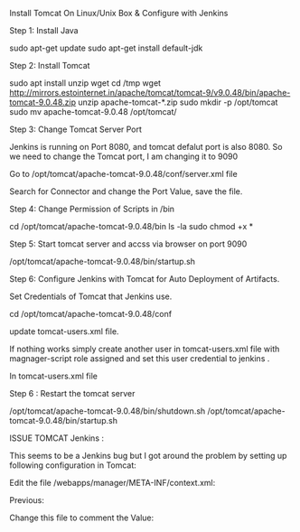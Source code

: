 Install Tomcat On Linux/Unix Box & Configure with Jenkins

Step 1: Install Java

sudo apt-get update
sudo apt-get install default-jdk


Step 2: Install Tomcat

sudo apt install unzip wget
cd /tmp
wget http://mirrors.estointernet.in/apache/tomcat/tomcat-9/v9.0.48/bin/apache-tomcat-9.0.48.zip
unzip apache-tomcat-*.zip
sudo mkdir -p /opt/tomcat
sudo mv apache-tomcat-9.0.48 /opt/tomcat/


Step 3: Change Tomcat Server Port

Jenkins is running on Port 8080, and tomcat defalut port is also 8080. So we need to change the Tomcat port, I am changing it to 9090

Go to /opt/tomcat/apache-tomcat-9.0.48/conf/server.xml file

Search for Connector and change the Port Value, save the file.


Step 4: Change Permission of Scripts in /bin

cd /opt/tomcat/apache-tomcat-9.0.48/bin
ls -la
sudo chmod +x *


Step 5: Start tomcat server and accss via browser on port 9090

/opt/tomcat/apache-tomcat-9.0.48/bin/startup.sh



Step 6: Configure Jenkins with Tomcat for Auto Deployment of Artifacts.

Set Credentials of Tomcat that Jenkins use.

cd /opt/tomcat/apache-tomcat-9.0.48/conf

update tomcat-users.xml file.

If nothing works simply create another user in tomcat-users.xml file with magnager-script role assigned and set this user credential to jenkins .

In tomcat-users.xml file

<tomcat-users>
<user  username="deployuser" password="deployuser" roles="manager-script" />
<user username="admin" password="admin" roles="manager-gui" />
</tomcat-users>


Step 6 : Restart the tomcat server

/opt/tomcat/apache-tomcat-9.0.48/bin/shutdown.sh
/opt/tomcat/apache-tomcat-9.0.48/bin/startup.sh


ISSUE TOMCAT Jenkins : 

This seems to be a Jenkins bug but I got around the problem by setting up following configuration in Tomcat:

Edit the file /webapps/manager/META-INF/context.xml:

Previous:

<Context antiResourceLocking="false" privileged="true">
  <Valve className="org.apache.catalina.valves.RemoteAddrValve" allow="127\.\d+\.\d+\.\d+|::1|0:0:0:0:0:0:0:1" />
</Context>

Change this file to comment the Value:

<Context antiResourceLocking="false" privileged="true">
  <!--
    <Valve className="org.apache.catalina.valves.RemoteAddrValve"
         allow="127\.\d+\.\d+\.\d+|::1|0:0:0:0:0:0:0:1" />
    -->
</Context>
